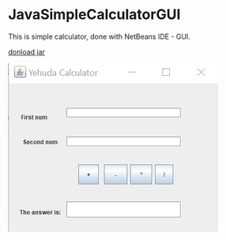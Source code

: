 # JavaSimpleCalculatorGUI
This is simple calculator, done with NetBeans IDE - GUI.


[donload jar](https://github.com/livnoni/JavaSimpleCalculatorGUI/blob/master/dist/CalculatorGUI.jar)



![alt text](https://github.com/livnoni/JavaSimpleCalculatorGUI/blob/master/Capture.PNG)


